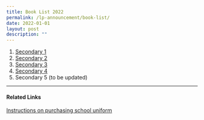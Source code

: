 ```yaml
---
title: Book List 2022
permalink: /lp-announcement/book-list/
date: 2022-01-01
layout: post
description: ""
---
```

<ol>
<li><a href="https://drive.google.com/file/d/17Ii3DkIz0UZZffvevuT9IePbzq2XyAYz/view" target="_blank" rel="noopener noreferrer">Secondary 1</a></li>
<li><a href="https://drive.google.com/file/d/1lCRWcONagNLceqEtoCKhue5gZsTOlkMW/view?usp=sharing" target="_blank" rel="noopener noreferrer">Secondary 2</a></li>
<li><a href="https://drive.google.com/file/d/1EsEGET_sNA8EGJc755KduaVhQuBpQEI7/view?usp=sharing" target="_blank" rel="noopener noreferrer">Secondary 3</a></li>
<li><a href="https://drive.google.com/file/d/1uJ0OzpFtVBNIqqV5tn3boaW2ivdmCpDT/view?usp=sharing" target="_blank" rel="noopener noreferrer">Secondary 4</a></li>
<li>Secondary 5 (to be updated)</li>
</ol>
<hr>
<h4><strong>Related Links</strong></h4>
<p><a href="https://drive.google.com/file/d/1WgJ0B5YpH52eYjHjZr602NjPi3MyIwla/view?usp=sharing" target="_blank" rel="noopener noreferrer">Instructions on purchasing school uniform</a></p>
